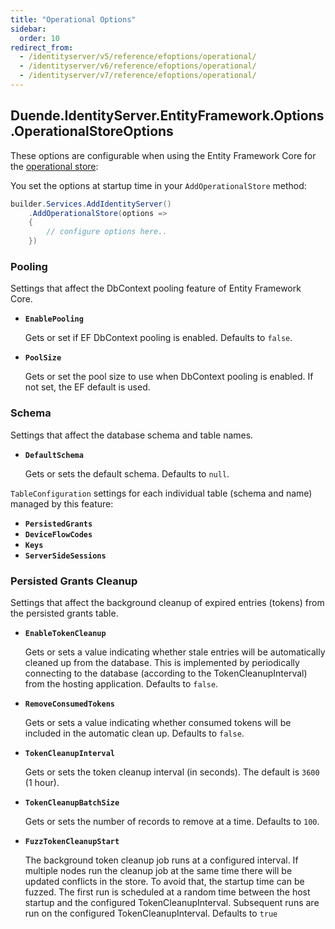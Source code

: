```yaml
---
title: "Operational Options"
sidebar:
  order: 10
redirect_from:
  - /identityserver/v5/reference/efoptions/operational/
  - /identityserver/v6/reference/efoptions/operational/
  - /identityserver/v7/reference/efoptions/operational/
---
```


## Duende.IdentityServer.EntityFramework.Options.OperationalStoreOptions

These options are configurable when using the Entity Framework Core for
the [operational store](/identityserver/data/operational):

You set the options at startup time in your `AddOperationalStore` method:

```cs
builder.Services.AddIdentityServer()
    .AddOperationalStore(options =>
    {
        // configure options here..
    })
```

### Pooling

Settings that affect the DbContext pooling feature of Entity Framework Core.

* **`EnablePooling`**

  Gets or set if EF DbContext pooling is enabled. Defaults to `false`.


* **`PoolSize`**

  Gets or set the pool size to use when DbContext pooling is enabled. If not set, the EF default is used.

### Schema

Settings that affect the database schema and table names.

* **`DefaultSchema`**

  Gets or sets the default schema. Defaults to `null`.

`TableConfiguration` settings for each individual table (schema and name) managed by this feature:

* **`PersistedGrants`**
* **`DeviceFlowCodes`**
* **`Keys`**
* **`ServerSideSessions`**

### Persisted Grants Cleanup

Settings that affect the background cleanup of expired entries (tokens) from the persisted grants table.

* **`EnableTokenCleanup`**

  Gets or sets a value indicating whether stale entries will be automatically cleaned up from the database.
  This is implemented by periodically connecting to the database (according to the TokenCleanupInterval) from the
  hosting application.
  Defaults to `false`.

* **`RemoveConsumedTokens`**

  Gets or sets a value indicating whether consumed tokens will be included in the automatic clean up.
  Defaults to `false`.

* **`TokenCleanupInterval`**

  Gets or sets the token cleanup interval (in seconds). The default is `3600` (1 hour).

* **`TokenCleanupBatchSize`**

  Gets or sets the number of records to remove at a time. Defaults to `100`.

* **`FuzzTokenCleanupStart`**

  The background token cleanup job runs at a configured interval. If multiple nodes run the cleanup
  job at the same time there will be updated conflicts in the store. To avoid that, the startup time
  can be fuzzed. The first run is scheduled at a random time between the host startup and the configured
  TokenCleanupInterval. Subsequent runs are run on the configured TokenCleanupInterval. Defaults to `true`

